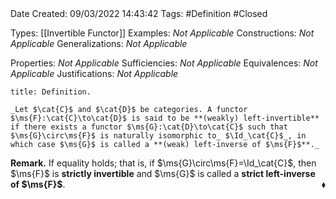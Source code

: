 <br />
<br />

Date Created: 09/03/2022 14:43:42
Tags: #Definition #Closed

Types: [[Invertible Functor]]
Examples: _Not Applicable_
Constructions: _Not Applicable_
Generalizations: _Not Applicable_

Properties: _Not Applicable_
Sufficiencies: _Not Applicable_
Equivalences: _Not Applicable_
Justifications: _Not Applicable_

``` ad-Definition
title: Definition.

_Let $\cat{C}$ and $\cat{D}$ be categories. A functor $\ms{F}:\cat{C}\to\cat{D}$ is said to be **(weakly) left-invertible** if there exists a functor $\ms{G}:\cat{D}\to\cat{C}$ such that $\ms{G}\circ\ms{F}$ is naturally isomorphic to_ $\Id_\cat{C}$_, in which case $\ms{G}$ is called a **(weak) left-inverse of $\ms{F}$**._

```

**Remark.** If equality holds; that is, if $\ms{G}\circ\ms{F}=\Id_\cat{C}$, then $\ms{F}$ is **strictly invertible** and $\ms{G}$ is called a **strict left-inverse of $\ms{F}$**.<span style="float:right;">$\blacklozenge$</span>
